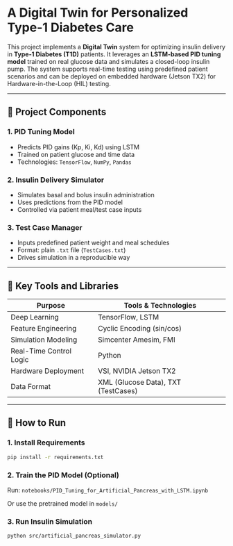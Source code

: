 # A Digital Twin for Personalized Type-1 Diabetes Care

This project implements a **Digital Twin** system for optimizing insulin delivery in **Type-1 Diabetes (T1D)** patients. It leverages an **LSTM-based PID tuning model** trained on real glucose data and simulates a closed-loop insulin pump. The system supports real-time testing using predefined patient scenarios and can be deployed on embedded hardware (Jetson TX2) for Hardware-in-the-Loop (HIL) testing.

---

## 🚀 Project Components

### 1. **PID Tuning Model**
- Predicts PID gains (Kp, Ki, Kd) using LSTM
- Trained on patient glucose and time data
- Technologies: `TensorFlow`, `NumPy`, `Pandas`

### 2. **Insulin Delivery Simulator**
- Simulates basal and bolus insulin administration
- Uses predictions from the PID model
- Controlled via patient meal/test case inputs

### 3. **Test Case Manager**
- Inputs predefined patient weight and meal schedules
- Format: plain `.txt` file (`TestCases.txt`)
- Drives simulation in a reproducible way

---

## 🧠 Key Tools and Libraries

| Purpose                  | Tools & Technologies                          |
|--------------------------|-----------------------------------------------|
| Deep Learning            | TensorFlow, LSTM                              |
| Feature Engineering      | Cyclic Encoding (sin/cos)                     |
| Simulation Modeling      | Simcenter Amesim, FMI                         |
| Real-Time Control Logic  | Python                                        |
| Hardware Deployment      | VSI, NVIDIA Jetson TX2                        |
| Data Format              | XML (Glucose Data), TXT (TestCases)          |

---

## 📄 How to Run

### 1. Install Requirements
```bash
pip install -r requirements.txt
```
### 2. Train the PID Model (Optional)
Run: `notebooks/PID_Tuning_for_Artificial_Pancreas_with_LSTM.ipynb`

Or use the pretrained model in `models/`
### 3. Run Insulin Simulation
```bash
python src/artificial_pancreas_simulator.py
```
